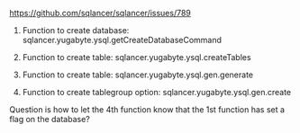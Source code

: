 https://github.com/sqlancer/sqlancer/issues/789

1. Function to create database: sqlancer.yugabyte.ysql.getCreateDatabaseCommand

1. Function to create table: sqlancer.yugabyte.ysql.createTables

1. Function to create table: sqlancer.yugabyte.ysql.gen.generate

1. Function to create tablegroup option: sqlancer.yugabyte.ysql.gen.create

Question is how to let the 4th function know that the 1st function has set a flag on the database?
